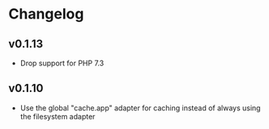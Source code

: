 # Changelog

## v0.1.13

* Drop support for PHP 7.3

## v0.1.10

* Use the global "cache.app" adapter for caching instead of always using the filesystem adapter
